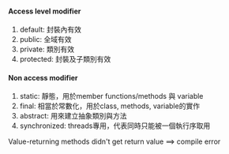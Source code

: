 #### Access level modifier

1.   default: 封裝內有效
2.   public: 全域有效
3.   private: 類別有效
4.   protected: 封裝及子類別有效

#### Non access modifier

1.   static: 靜態，用於member functions/methods 與 variable
2.   final: 相當於常數化，用於class, methods, variable的實作
3.   abstract: 用來建立抽象類別與方法
4.   synchronized: threads專用，代表同時只能被一個執行序取用



Value-returning methods didn't get return value $\implies$ compile error



